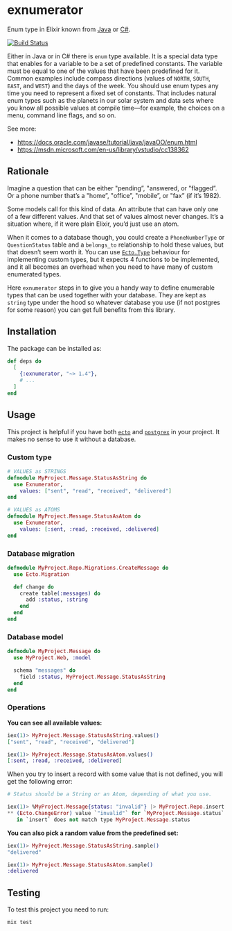 # exnumerator

Enum type in Elixir known from [Java](https://docs.oracle.com/javase/tutorial/java/javaOO/enum.html) or [C#](https://msdn.microsoft.com/en-us/library/vstudio/cc138362).

[![Build Status](https://travis-ci.org/KamilLelonek/exnumerator.svg)](https://travis-ci.org/KamilLelonek/exnumerator)

Either in Java or in C# there is `enum` type available. It is a special data type that enables for a variable to be a set of predefined constants. The variable must be equal to one of the values that have been predefined for it. Common examples include compass directions (values of `NORTH`, `SOUTH`, `EAST`, and `WEST`) and the days of the week. You should use enum types any time you need to represent a fixed set of constants. That includes natural enum types such as the planets in our solar system and data sets where you know all possible values at compile time—for example, the choices on a menu, command line flags, and so on.

See more:

- <https://docs.oracle.com/javase/tutorial/java/javaOO/enum.html>
- <https://msdn.microsoft.com/en-us/library/vstudio/cc138362>

## Rationale

Imagine a question that can be either "pending”, "answered, or "flagged”. Or a phone number that’s a "home”, "office”, "mobile”, or "fax” (if it’s 1982).

Some models call for this kind of data. An attribute that can have only one of a few different values. And that set of values almost never changes. It’s a situation where, if it were plain Elixir, you’d just use an atom.

When it comes to a database though, you could create a `PhoneNumberType` or `QuestionStatus` table and a `belongs_to` relationship to hold these values, but that doesn’t seem worth it. You can use [`Ecto.Type`](http://hexdocs.pm/ecto/Ecto.Type.html) behaviour for implementing custom types, but it expects 4 functions to be implemented, and it all becomes an overhead when you need to have many of custom enumerated types.

Here `exnumerator` steps in to give you a handy way to define enumerable types that can be used together with your database. They are kept as `string` type under the hood so whatever database you use (if not postgres for some reason) you can get full benefits from this library.

## Installation

The package can be installed as:

```elixir
def deps do
  [
    {:exnumerator, "~> 1.4"},
    # ...
  ]
end
```

## Usage

This project is helpful if you have both [`ecto`](https://github.com/elixir-lang/ecto) and [`postgrex`](https://github.com/ericmj/postgrex) in your project. It makes no sense to use it without a database.

### Custom type

```elixir
# VALUES as STRINGS
defmodule MyProject.Message.StatusAsString do
  use Exnumerator,
    values: ["sent", "read", "received", "delivered"]
end

# VALUES as ATOMS
defmodule MyProject.Message.StatusAsAtom do
  use Exnumerator,
    values: [:sent, :read, :received, :delivered]
end
```

### Database migration

```elixir
defmodule MyProject.Repo.Migrations.CreateMessage do
  use Ecto.Migration

  def change do
    create table(:messages) do
      add :status, :string
    end
  end
end
```

### Database model

```elixir
defmodule MyProject.Message do
  use MyProject.Web, :model

  schema "messages" do
    field :status, MyProject.Message.StatusAsString
  end
end
```

### Operations

**You can see all available values:**

```elixir
iex(1)> MyProject.Message.StatusAsString.values()
["sent", "read", "received", "delivered"]
```

```elixir
iex(1)> MyProject.Message.StatusAsAtom.values()
[:sent, :read, :received, :delivered]
```

When you try to insert a record with some value that is not defined, you will get the following error:

```elixir
# Status should be a String or an Atom, depending of what you use.

iex(1)> %MyProject.Message{status: "invalid"} |> MyProject.Repo.insert!()
** (Ecto.ChangeError) value `"invalid"` for `MyProject.Message.status`
   in `insert` does not match type MyProject.Message.status
```

**You can also pick a random value from the predefined set:**

```elixir
iex(1)> MyProject.Message.StatusAsString.sample()
"delivered"

iex(1)> MyProject.Message.StatusAsAtom.sample()
:delivered
```

## Testing

To test this project you need to run:

    mix test
